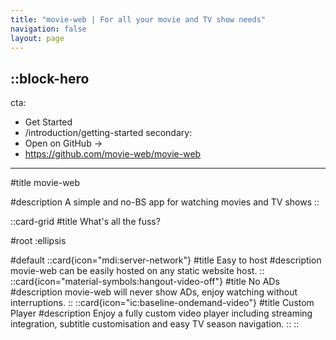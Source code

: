 ```yaml
---
title: "movie-web | For all your movie and TV show needs"
navigation: false
layout: page
---
```


::block-hero
---
cta:
  - Get Started
  - /introduction/getting-started
secondary:
  - Open on GitHub →
  - https://github.com/movie-web/movie-web
---

#title
movie-web

#description
A simple and no-BS app for watching movies and TV shows
::

::card-grid
#title
What's all the fuss?

#root
:ellipsis

#default
  ::card{icon="mdi:server-network"} 
  #title
  Easy to host
  #description
  movie-web can be easily hosted on any static website host.
  ::
  ::card{icon="material-symbols:hangout-video-off"}
  #title
  No ADs
  #description
  movie-web will never show ADs, enjoy watching without interruptions.
  ::
  ::card{icon="ic:baseline-ondemand-video"}
  #title
  Custom Player
  #description
  Enjoy a fully custom video player including streaming integration, subtitle customisation and easy TV season navigation.
  ::
::
